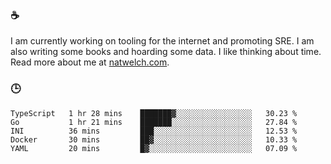 ### ☕

I am currently working on tooling for the internet and promoting SRE. I am also writing some books and hoarding some data. I like thinking about time. Read more about me at [natwelch.com](https://natwelch.com).

### 🕒

<!--START_SECTION:waka-->
```text
TypeScript   1 hr 28 mins    ███████▓░░░░░░░░░░░░░░░░░   30.23 % 
Go           1 hr 21 mins    ███████░░░░░░░░░░░░░░░░░░   27.84 % 
INI          36 mins         ███░░░░░░░░░░░░░░░░░░░░░░   12.53 % 
Docker       30 mins         ██▓░░░░░░░░░░░░░░░░░░░░░░   10.33 % 
YAML         20 mins         █▓░░░░░░░░░░░░░░░░░░░░░░░   07.09 % 
```
<!--END_SECTION:waka-->
